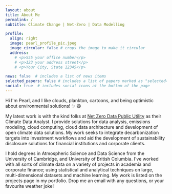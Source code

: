 ```yaml
---
layout: about
title: About Me
permalink: /
subtitle: Climate Change | Net-Zero | Data Modelling 

profile:
  align: right
  image: pearl_profile_pic.jpeg
  image_circular: false # crops the image to make it circular
  address: 
    # <p>555 your office number</p>
    # <p>123 your address street</p>
    # <p>Your City, State 12345</p>

news: false  # includes a list of news items
selected_papers: false # includes a list of papers marked as "selected={true}"
social: true  # includes social icons at the bottom of the page
---
```


Hi I'm Pearl, and I like clouds, plankton, cartoons, and being optimistic about environmental solutions! :sparkles: :smile:

My latest work is with the kind folks at [Net Zero Data Public Utility](https://www.nzdpu.com/) as their Climate Data Analyst. I provide solutions for data analysis, emissions modeling, cloud computing, cloud data architecture and development of open climate data solutions. My work seeks to integrate decarbonization targets into investment workflows and aid the development of sustainability disclosure solutions for financial institutions and corporate clients. 

I hold degrees in Atmospheric Science and Data Science from the University of Cambridge, and University of British Columbia. I've worked with all sorts of climate data on a variety of projects in academia and corporate finance; using statistical and analytical techniques on large, multi-dimensional datasets and machine learning. My work is listed on the projects page in my portfolio. Drop me an email with any questions, or your favourite weather joke! 
